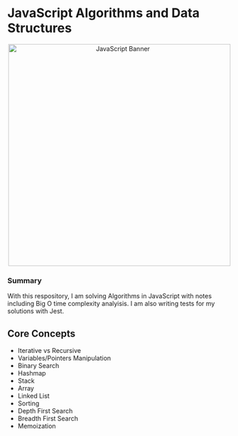 # JavaScript Algorithms and Data Structures 

<div align="center">
    <img src="https://res.cloudinary.com/dddnhychw/image/upload/v1598718831/Icons/JS_eqbfi5.png" alt="JavaScript Banner" width="500"/>
</div>

### Summary
With this respository, I am solving Algorithms in JavaScript with notes including Big O time complexity analyisis. I am also writing tests for my solutions with Jest.  

## Core Concepts
- Iterative vs Recursive
- Variables/Pointers Manipulation 
- Binary Search
- Hashmap
- Stack 
- Array
- Linked List
- Sorting 
- Depth First Search
- Breadth First Search 
- Memoization
